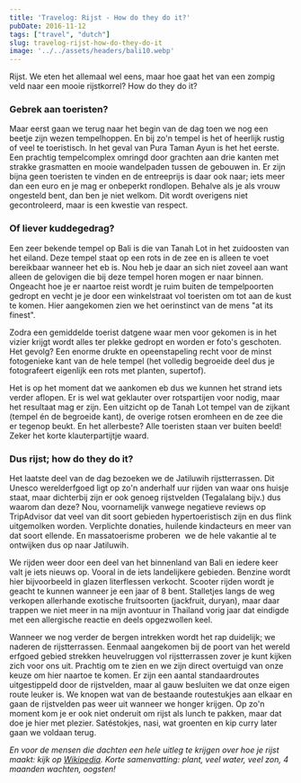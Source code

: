 ```yaml
---
title: 'Travelog: Rijst - How do they do it?'
pubDate: 2016-11-12
tags: ["travel", "dutch"]
slug: travelog-rijst-how-do-they-do-it
image: '../../assets/headers/bali10.webp'
---
```


Rijst. We eten het allemaal wel eens, maar hoe gaat het van een zompig veld naar een mooie rijstkorrel? How do they do it?

### Gebrek aan toeristen?

Maar eerst gaan we terug naar het begin van de dag toen we nog een beetje zijn wezen tempelhoppen. En bij zo'n tempel is het of heerlijk rustig of veel te toeristisch. In het geval van Pura Taman Ayun is het het eerste. Een prachtig tempelcomplex omringd door grachten aan drie kanten met strakke grasmatten en mooie wandelpaden tussen de gebouwen in. Er zijn bijna geen toeristen te vinden en de entreeprijs is daar ook naar; iets meer dan een euro en je mag er onbeperkt rondlopen. Behalve als je als vrouw ongesteld bent, dan ben je niet welkom. Dit wordt overigens niet gecontroleerd, maar is een kwestie van respect.

### Of liever kuddegedrag?

Een zeer bekende tempel op Bali is die van Tanah Lot in het zuidoosten van het eiland. Deze tempel staat op een rots in de zee en is alleen te voet bereikbaar wanneer het eb is. Nou heb je daar an sich niet zoveel aan want alleen de gelovigen die bij deze tempel horen mogen er naar binnen. Ongeacht hoe je er naartoe reist wordt je ruim buiten de tempelpoorten gedropt en vecht je je door een winkelstraat vol toeristen om tot aan de kust te komen. Hier aangekomen zien we het oerinstinct van de mens "at its finest". 

Zodra een gemiddelde toerist datgene waar men voor gekomen is in het vizier krijgt wordt alles ter plekke gedropt en worden er foto's geschoten. Het gevolg? Een enorme drukte en opeenstapeling recht voor de minst fotogenieke kant van de hele tempel (het volledig begroeide deel dus je fotografeert eigenlijk een rots met planten, supertof).

Het is op het moment dat we aankomen eb dus we kunnen het strand iets verder aflopen. Er is wel wat geklauter over rotspartijen voor nodig, maar het resultaat mag er zijn. Een uitzicht op de Tanah Lot tempel van de zijkant (tempel én de begroeide kant), de overige rotsen eromheen en de zee die er tegenop beukt. En het allerbeste? Alle toeristen staan ver buiten beeld! Zeker het korte klauterpartijtje waard.

### Dus rijst; how do they do it?

Het laatste deel van de dag bezoeken we de Jatiluwih rijstterrassen. Dit Unesco werelderfgoed ligt op zo'n anderhalf uur rijden van waar ons huisje staat, maar dichterbij zijn er ook genoeg rijstvelden (Tegalalang bijv.) dus waarom dan deze? Nou, voornamelijk vanwege negatieve reviews op TripAdvisor dat veel van dit soort gebieden hypertoeristisch zijn en dus flink uitgemolken worden. Verplichte donaties, huilende kindacteurs en meer van dat soort ellende. En massatoerisme proberen  we de hele vakantie al te ontwijken dus op naar Jatiluwih.

We rijden weer door een deel van het binnenland van Bali en iedere keer valt je iets nieuws op. Vooral in de iets landelijkere gebieden. Benzine wordt hier bijvoorbeeld in glazen literflessen verkocht. Scooter rijden wordt je geacht te kunnen wanneer je een jaar of 8 bent. Stalletjes langs de weg verkopen allerhande exotische fruitsoorten (jackfruit, duryan), maar daar trappen we niet meer in na mijn avontuur in Thailand vorig jaar dat eindigde met een allergische reactie en deels opgezwollen keel.

Wanneer we nog verder de bergen intrekken wordt het rap duidelijk; we naderen de rijstterrassen. Eenmaal aangekomen bij de poort van het wereld erfgoed gebied strekken heuvelruggen vol rijstterrassen zover je kunt kijken zich voor ons uit. Prachtig om te zien en we zijn direct overtuigd van onze keuze om hier naartoe te komen. Er zijn een aantal standaardroutes uitgestippeld door de rijstvelden, maar al gauw besluiten we dat onze eigen route leuker is. We knopen wat van de bestaande routestukjes aan elkaar en gaan de rijstvelden pas weer uit wanneer we honger krijgen. Op zo'n moment kom je er ook niet onderuit om rijst als lunch te pakken, maar dat doe je hier met plezier. Satéstokjes, nasi, wat groenten en kip curry later gaan we voldaan terug.

*En voor de mensen die dachten een hele uitleg te krijgen over hoe je rijst maakt: kijk op [Wikipedia](https://nl.wikipedia.org/wiki/Rijst). Korte samenvatting: plant, veel water, veel zon, 4 maanden wachten, oogsten!*
